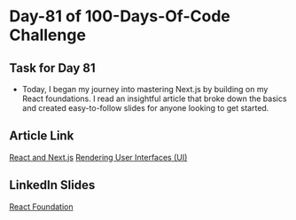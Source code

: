 # Day-81 of 100-Days-Of-Code Challenge

## Task for Day 81

- Today, I began my journey into mastering Next.js by building on my React foundations. I read an insightful article that broke down the basics and created easy-to-follow slides for anyone looking to get started.

## Article Link

[React and Next.js](https://nextjs.org/learn/react-foundations/what-is-react-and-nextjs)
[Rendering User Interfaces (UI)](https://nextjs.org/learn/react-foundations/rendering-ui)

## LinkedIn Slides

[React Foundation]()